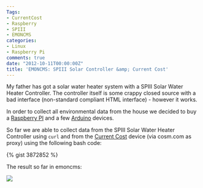 ```yaml
---
Tags:
- CurrentCost
- Raspberry
- SPIII
- EMONCMS
categories:
- Linux
- Raspberry Pi
comments: true
date: "2012-10-11T00:00:00Z"
title: 'EMONCMS: SPIII Solar Controller &amp; Current Cost'
---
```


My father has got a solar water heater system with a SPIII Solar Water Heater Controller.
The controller itself is some crappy closed source with a bad interface (non-standard compliant HTML interface) - however it works.

In order to collect all environmental data from the house we decided to buy a [Raspberry PI](http://www.raspberrypi.org/) and a few [Arduino](http://www.arduino.cc/) devices.

So far we are able to collect data from the SPIII Solar Water Heater Controller using `curl` and from the [Current Cost](http://www.currentcost.com/) device (via cosm.com as proxy) using the following bash code:

{% gist 3872852 %}


The result so far in emoncms:

![](http://static.x2q.net/emoncms.png)
